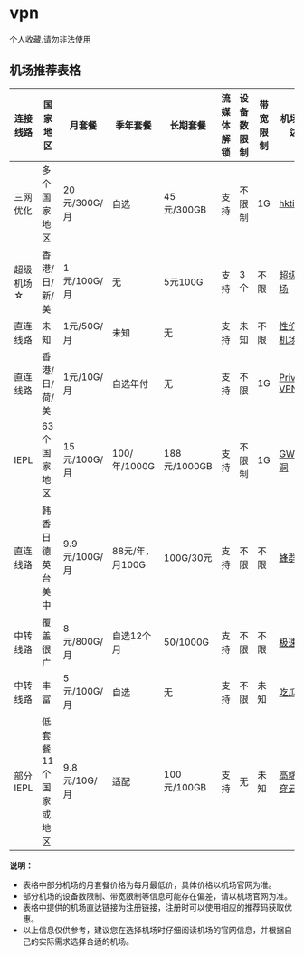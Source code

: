 # vpn
 个人收藏.请勿非法使用


## 							**机场推荐表格**



| 连接线路  | 国家地区             | 月套餐        | 季年套餐        | 长期套餐     | 流媒体解锁 | 设备数限制 | 带宽限制 | 机场直达                                                     |
| --------- | -------------------- | ------------- | --------------- | ------------ | ---------- | ---------- | -------- | ------------------------------------------------------------ |
| 三网优化  | 多个国家地区         | 20元/300G/月  | 自选            | 45元/300GB   | 支持       | 不限制     | 1G       | [hktix](https://hktix.net/#/register?code=riJKQq4z)          |
| 超级机场☆ | 香港/日/新/美        | 1元/100G/月   | 无              | 5元100G      | 支持       | 3个        | 不限     | [超级机场](https://invite.chaojicloud.com/#/register?code=1dXSv2tn) |
| 直连线路  | 未知                 | 1元/50G/月    | 未知            | 无           | 支持       | 未知       | 不限     | [性价比机场](https://a.xn--6nq44r2uh9rhj7f.com/#/register?code=Y8ajtMW7) |
| 直连线路  | 香港/日/荷/美        | 1元/10G/月    | 自选年付        | 无           | 支持       | 不限       | 1G       | [Private VPN](https://private.iil.im/#/register?code=5ufUtmlX) |
| IEPL      | 63个国家地区         | 15元/100G/月  | 100/年/1000G    | 188元/1000GB | 支持       | 不限制     | 1G       | [GW云洞](https://gw-yundong.vip/#/register?code=XxUIsJHH)    |
| 直连线路  | 韩香日德英台美中     | 9.9元/100G/月 | 88元/年，月100G | 100G/30元    | 支持       | 不限       | 不限     | [蜂群](https://dash.fengqun.shop/#/register?code=Ju4Ld1I4)   |
| 中转线路  | 覆盖很广             | 8元/800G/月   | 自选12个月      | 50/1000G     | 支持       | 不限       | 不限     | [极速云](https://512.jsy.lol/#/register?code=Uh96OBRH)       |
| 中转线路  | 丰富                 | 5元/100G/月   | 自选            | 无           | 支持       | 不限       | 未知     | [吃瓜云](https://chiguayun.club/#/register?code=tiDK0mKo)    |
| 部分IEPL  | 低套餐11个国家或地区 | 9.8元/10G/月  | 适配            | 100元/100GB  | 支持       | 无         | 未知     | [高端：穿云箭](https://rocket123.uk/#/register?code=uLKYm5bq) |







**说明：**

- 表格中部分机场的月套餐价格为每月最低价，具体价格以机场官网为准。
- 部分机场的设备数限制、带宽限制等信息可能存在偏差，请以机场官网为准。
- 表格中提供的机场直达链接为注册链接，注册时可以使用相应的推荐码获取优惠。
- 以上信息仅供参考，建议您在选择机场时仔细阅读机场的官网信息，并根据自己的实际需求选择合适的机场。